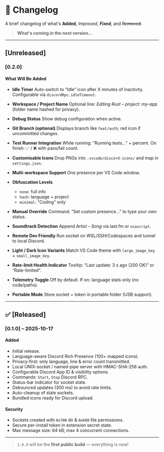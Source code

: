 # 🔄 Changelog

A brief changelog of what's **Added**, _Improved_, **_Fixed_**, and ~~Removed~~.

> **What's coming in the next version...**

---

## [Unreleased]

### **[0.2.0]**

#### What Will Be Added

- **Idle Timer**
  Auto-switch to “Idle” icon after X minutes of inactivity. Configurable via `discordRpc.idleTimeout`.

- **Workspace / Project Name**
  Optional line: _Editing Rust – project: my-app_ (folder name hashed for privacy).

- **Debug Status**
  Show debug configuration when active.

- **Git Branch (optional)**
  Displays branch like `feat/auth`; red icon if uncommitted changes.

- **Test Runner Integration**
  While running: “Running tests…” + percent. On finish: ✅ / ❌ with pass/fail count.

- **Customisable Icons**
  Drop PNGs into `.vscode/discord-icons/` and map in `settings.json`.

- **Multi-workspace Support**
  One presence per VS Code window.

- **Obfuscation Levels**

  - `none`: full info
  - `hash`: language + project
  - `minimal`: "Coding" only

- **Manual Override**
  Command: “Set custom presence…” to type your own status.

- **Soundtrack Detection**
  Append _Artist – Song_ via last.fm or `osascript`.

- **Remote Dev Friendly**
  Run socket on WSL/SSH/Codespaces and tunnel to local Discord.

- **Light / Dark Icon Variants**
  Match VS Code theme with `large_image_key` + `small_image_key`.

- **Rate-limit Health Indicator**
  Tooltip: “Last update: 3 s ago (200 OK)” or “Rate-limited”.

- **Telemetry Toggle**
  Off by default. If on: language stats only (no code/paths).

- **Portable Mode**
  Store socket + token in portable folder (USB support).

---

## ✅ [Released]

### **[0.1.0]** – 2025-10-17

#### Added

- Initial release.
- Language-aware Discord Rich Presence (100+ mapped icons).
- Privacy-first: only language, line & error count transmitted.
- Local UNIX-socket / named-pipe server with HMAC-SHA-256 auth.
- Configurable Discord App ID & visibility options.
- Commands: `Start`, `Stop` Discord RPC.
- Status-bar indicator for socket state.
- Debounced updates (300 ms) to avoid rate limits.
- Auto-cleanup of stale sockets.
- Bundled icons ready for Discord upload.

#### Security

- Sockets created with `0o700` dir & `0o600` file permissions.
- Secure per-install token in extension secret state.
- Max message size: 64 kB; max 4 concurrent connections.

---

> `1.0.0` will be the **first public build** — everything is new!

